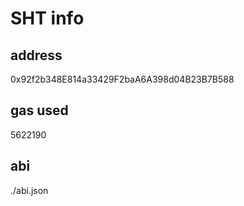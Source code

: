 # SHT info

## address
0x92f2b348E814a33429F2baA6A398d04B23B7B588

## gas used
5622190

## abi
./abi.json
